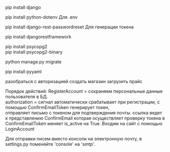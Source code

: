
pip install django

pip install python-dotenv  Для .env

pip install django-rest-passwordreset  Для генерации токена  

pip install djangorestframework  

pip install psycopg2      
pip install psycopg2-binary  

python manage.py migrate

pip install pyyaml

разобраться с авторизацией
создать магазин
загрузить прайс

Порядок действий: 
RegisterAccount = сохраняем персональные данные пользователя в БД.  
authorization = сигнал автоматически срабатывает при регистрации, с помощью ConfirmEmailToken генерирует токен,  
отправляет письмо с токеном для подтверждения почты. 
ссылка ведет к представлению ConfirmEmail которая осуществляет проверку токена в ConfirmEmailToken меняет is_active на 
True.
Входим на сайт с помощью LoginAccount



Для отправки писем вместо консоли на электронную почту, в settings.py поменяйте 'console' на 'smtp'.


